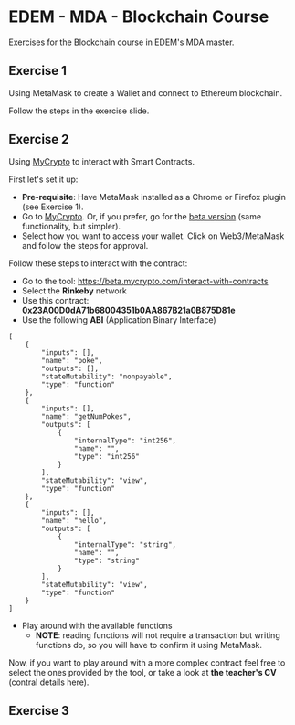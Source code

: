 # EDEM - MDA - Blockchain Course
Exercises for the Blockchain course in EDEM's MDA master.

## Exercise 1

Using MetaMask to create a Wallet and connect to Ethereum blockchain.

Follow the steps in the exercise slide.

## Exercise 2

Using [MyCrypto](https://mycrypto.com/) to interact with Smart Contracts.

First let's set it up:

* **Pre-requisite**: Have MetaMask installed as a Chrome or Firefox plugin (see Exercise 1).
* Go to [MyCrypto](https://mycrypto.com/). Or, if you prefer, go for the [beta version](https://beta.mycrypto.com/) (same functionality, but simpler).
* Select how you want to access your wallet. Click on Web3/MetaMask and follow the steps for approval.

Follow these steps to interact with the contract:

* Go to the tool: https://beta.mycrypto.com/interact-with-contracts
* Select the **Rinkeby** network
* Use this contract: **0x23A00D0dA71b68004351b0AA867B21a0B875D81e**
* Use the following **ABI** (Application Binary Interface)

```
[
	{
		"inputs": [],
		"name": "poke",
		"outputs": [],
		"stateMutability": "nonpayable",
		"type": "function"
	},
	{
		"inputs": [],
		"name": "getNumPokes",
		"outputs": [
			{
				"internalType": "int256",
				"name": "",
				"type": "int256"
			}
		],
		"stateMutability": "view",
		"type": "function"
	},
	{
		"inputs": [],
		"name": "hello",
		"outputs": [
			{
				"internalType": "string",
				"name": "",
				"type": "string"
			}
		],
		"stateMutability": "view",
		"type": "function"
	}
]
```

* Play around with the available functions
  * **NOTE**: reading functions will not require a transaction but writing functions do, so you will have to confirm it using MetaMask.

Now, if you want to play around with a more complex contract feel free to select the ones provided by the tool, or take a look at **the teacher's CV** (contral details here).

## Exercise 3
